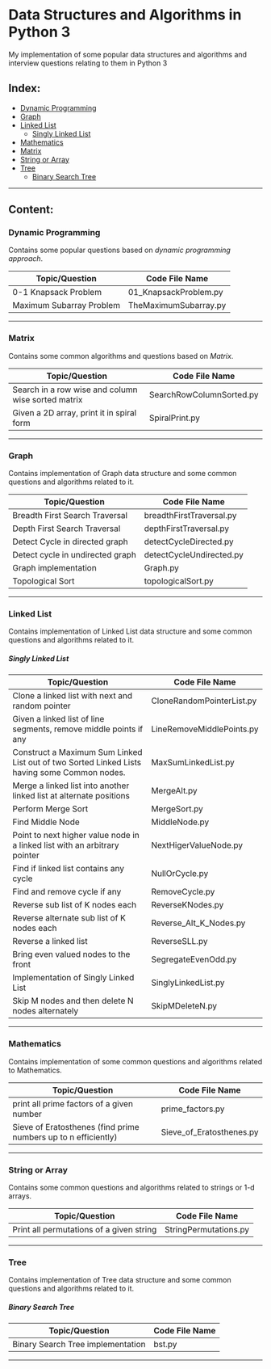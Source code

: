 # Data Structures and Algorithms in Python 3

My implementation of some popular data structures and algorithms and interview questions relating to them in Python 3

## Index:

* [Dynamic Programming](#dynamic-programming)
* [Graph](#graph)
* [Linked List](#linked-list)
    * [Singly Linked List](#singly-linked-list)
* [Mathematics](#mathematics)
* [Matrix](#matrix)
* [String or Array](#string-or-array)
* [Tree](#tree)
    * [Binary Search Tree](#binary-search-tree)

------------------------------------------------------------------------------
## Content:

### Dynamic Programming

Contains some popular questions based on *dynamic programming approach*. 

| 			Topic/Question			|	Code File Name |
|-----------------------------------|------------------|
|	0-1 Knapsack Problem			| 01_KnapsackProblem.py|
|	Maximum Subarray Problem		|TheMaximumSubarray.py|

------------------------------------------------------------------------------
### Matrix

Contains some common algorithms and questions based on *Matrix*.

| 			Topic/Question			|	Code File Name |
|-----------------------------------|------------------|
|Search in a row wise and column wise sorted matrix| SearchRowColumnSorted.py|
|Given a 2D array, print it in spiral form|SpiralPrint.py|

------------------------------------------------------------------------------
### Graph

Contains implementation of Graph data structure and some common questions and algorithms related to it.

| 			Topic/Question          |	Code File Name |
|-----------------------------------|------------------|
|	Breadth First Search Traversal  | breadthFirstTraversal.py|
|	Depth First Search Traversal  | depthFirstTraversal.py|
|	Detect Cycle in directed graph  | detectCycleDirected.py|
|Detect cycle in undirected graph   |detectCycleUndirected.py|
|	Graph implementation			| Graph.py|
|	Topological Sort                 | topologicalSort.py|


------------------------------------------------------------------------------
### Linked List

Contains implementation of Linked List data structure and some common questions and algorithms related to it.

##### Singly Linked List

| 			Topic/Question			|	Code File Name |
|-----------------------------------|------------------|
|Clone a linked list with next and random pointer|CloneRandomPointerList.py|
|Given a linked list of line segments, remove middle points if any|LineRemoveMiddlePoints.py|
|Construct a Maximum Sum Linked List out of two Sorted Linked Lists having some Common nodes.|MaxSumLinkedList.py|
|Merge a linked list into another linked list at alternate positions|MergeAlt.py|
|	Perform Merge Sort              | MergeSort.py|
|	Find Middle Node                | MiddleNode.py|
|Point to next higher value node in a linked list with an arbitrary pointer|NextHigerValueNode.py|
|	Find if linked list contains any cycle			| NullOrCycle.py|
|	Find and remove cycle if any    | RemoveCycle.py|
|	Reverse sub list of K nodes each| ReverseKNodes.py|
|	Reverse alternate sub list of K nodes each | Reverse\_Alt\_K_Nodes.py|
|	Reverse a linked list			| ReverseSLL.py|
|	Bring even valued nodes to the front | SegregateEvenOdd.py|
|	Implementation of Singly Linked List | SinglyLinkedList.py|
|Skip M nodes and then delete N nodes alternately |SkipMDeleteN.py|

------------------------------------------------------------------------------
### Mathematics

Contains implementation of some common questions and algorithms related to Mathematics.

| 			Topic/Question          |	Code File Name |
|-----------------------------------|------------------|
|	print all prime factors of a given number | prime_factors.py|
|	Sieve of Eratosthenes (find prime numbers up to n efficiently)| Sieve_of_Eratosthenes.py|


------------------------------------------------------------------------------
### String or Array

Contains some common questions and algorithms related to strings or 1-d arrays.

| 			Topic/Question			|	Code File Name |
|-----------------------------------|------------------|
|Print all permutations of a given string| StringPermutations.py|


------------------------------------------------------------------------------
### Tree

Contains implementation of Tree data structure and some common questions and algorithms related to it.

##### Binary Search Tree

| 			Topic/Question			|	Code File Name |
|-----------------------------------|------------------|
|	Binary Search Tree implementation			| bst.py|


------------------------------------------------------------------------------